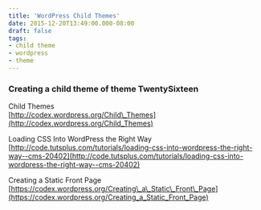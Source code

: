 ```yaml
---
title: 'WordPress Child Themes'
date: 2015-12-20T13:49:00.000-08:00
draft: false
tags: 
- child theme
- wordpress
- theme
---
```


### Creating a child theme of theme TwentySixteen

Child Themes  
[http://codex.wordpress.org/Child\_Themes](http://codex.wordpress.org/Child_Themes)  
  
Loading CSS Into WordPress the Right Way  
[http://code.tutsplus.com/tutorials/loading-css-into-wordpress-the-right-way--cms-20402](http://code.tutsplus.com/tutorials/loading-css-into-wordpress-the-right-way--cms-20402)  
  
Creating a Static Front Page  
[https://codex.wordpress.org/Creating\_a\_Static\_Front\_Page](https://codex.wordpress.org/Creating_a_Static_Front_Page)